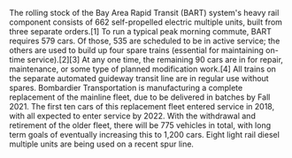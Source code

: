 The rolling stock of the Bay Area Rapid Transit (BART) system's heavy rail component consists of 662 self-propelled electric multiple units, built from three separate orders.[1] To run a typical peak morning commute, BART requires 579 cars. Of those, 535 are scheduled to be in active service; the others are used to build up four spare trains (essential for maintaining on-time service).[2][3] At any one time, the remaining 90 cars are in for repair, maintenance, or some type of planned modification work.[4] All trains on the separate automated guideway transit line are in regular use without spares. Bombardier Transportation is manufacturing a complete replacement of the mainline fleet, due to be delivered in batches by Fall 2021. The first ten cars of this replacement fleet entered service in 2018, with all expected to enter service by 2022. With the withdrawal and retirement of the older fleet, there will be 775 vehicles in total, with long term goals of eventually increasing this to 1,200 cars. Eight light rail diesel multiple units are being used on a recent spur line.
